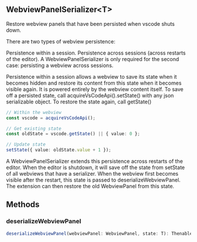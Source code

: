 ## WebviewPanelSerializer&lt;T&gt;

Restore webview panels that have been persisted when vscode shuts down.

There are two types of webview persistence:

Persistence within a session.
Persistence across sessions (across restarts of the editor).
A WebviewPanelSerializer is only required for the second case: persisting a webview across sessions.

Persistence within a session allows a webview to save its state when it becomes hidden and restore its content from this state when it becomes visible again. It is powered entirely by the webview content itself. To save off a persisted state, call acquireVsCodeApi().setState() with any json serializable object. To restore the state again, call getState()

```typescript
// Within the webview
const vscode = acquireVsCodeApi();

// Get existing state
const oldState = vscode.getState() || { value: 0 };

// Update state
setState({ value: oldState.value + 1 });
```

A WebviewPanelSerializer extends this persistence across restarts of the editor. When the editor is shutdown, it will save off the state from setState of all webviews that have a serializer. When the webview first becomes visible after the restart, this state is passed to deserializeWebviewPanel. The extension can then restore the old WebviewPanel from this state.

## Methods

### deserializeWebviewPanel

```typescript
deserializeWebviewPanel(webviewPanel: WebviewPanel, state: T): Thenable<void>
```

[WebviewPanel]: WebviewPanel.md
